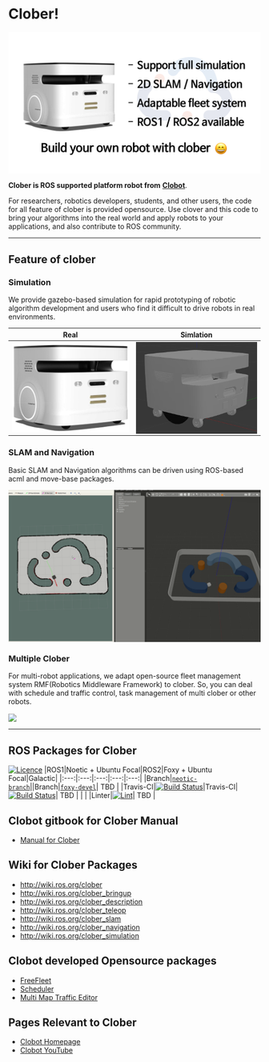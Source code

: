 # Clober!
<img align="center" src="./images/clober_introduce_.png" width="700">

**Clober is ROS supported platform robot from** [**Clobot**](https://www.clobot.co.kr/).

For researchers, robotics developers, students, and other users, the code for all feature of clober is provided opensource. Use clover and this code to bring your algorithms into the real world and apply robots to your applications, and also contribute to ROS community.

---
## Feature of clober
### Simulation

We provide gazebo-based simulation for rapid prototyping of robotic algorithm development and users who find it difficult to drive robots in real environments.

|Real|Simlation|
|:---:|:---:|
|<img align="center" src="./images/clober_right.png" width="300">|<img align="center" src="./images/clober_description.png" width="300">|

### SLAM and Navigation
Basic SLAM and Navigation algorithms can be driven using ROS-based acml and move-base packages.

<img align="center" src="./images/clober_navigation.gif" width="700">

### Multiple Clober

For multi-robot applications, we adapt open-source fleet management system RMF(Robotics Middleware Framework) to clober. So, you can deal with schedule and traffic control, task management of multi clober or other robots.

<img align="center" src="./images/multi_clober.gif" width="700">


---
## ROS Packages for Clober
[![Licence](https://img.shields.io/badge/License-Apache%202.0-blue.svg)](https://opensource.org/licenses/Apache-2.0)
|ROS1|Noetic + Ubuntu Focal|ROS2|Foxy + Ubuntu Focal|Galactic|
|:---:|:---:|:---:|:---:|:---:|
|Branch|[`neotic-branch`](https://github.com/clobot-git/clober/tree/noetic-devel)||Branch|[`foxy-devel`](https://github.com/clobot-git/clober/tree/foxy-devel)| TBD |
|Travis-CI|[![Build Status](https://travis-ci.com/clobot-git/clober.svg?branch=noetic-devel)](https://travis-ci.com/clobot-git/clober)|Travis-CI|[![Build Status](https://travis-ci.com/clobot-git/clober.svg?branch=foxy-devel)](https://travis-ci.com/clobot-git/clober)| TBD |
| | |Linter|[![Lint](https://github.com/clobot-git/clober/workflows/Lint/badge.svg?branch=foxy-devel)](https://github.com/clobot-git/clober/actions)| TBD |

## Clobot gitbook for Clober Manual
- [Manual for Clober](https://app.gitbook.com/@clobot-git/s/clober-manual/)

## Wiki for Clober Packages
- http://wiki.ros.org/clober 
- http://wiki.ros.org/clober_bringup 
- http://wiki.ros.org/clober_description
- http://wiki.ros.org/clober_teleop
- http://wiki.ros.org/clober_slam
- http://wiki.ros.org/clober_navigation
- http://wiki.ros.org/clober_simulation

## Clobot developed Opensource packages
- [ FreeFleet ](http://wiki.ros.org/RMF/FreeFleet)
- [ Scheduler ](http://wiki.ros.org/RMF/Scheduler)
- [ Multi Map Traffic Editor ](http://wiki.ros.org/RMF/traffic_editor)

## Pages Relevant to Clober
- [ Clobot Homepage ](https://www.clobot.co.kr/)
- [ Clobot YouTube ](https://www.youtube.com/channel/UCau5FLJpMxhvW-IHZ8c8qKQ/featured/)

